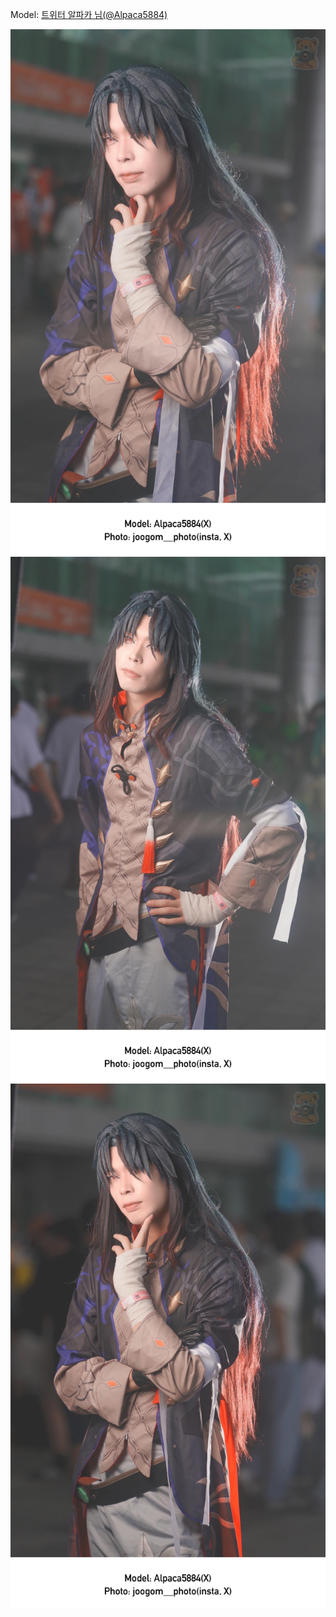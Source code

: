 ﻿---
dddd: 2024.09.22 부코 일
nickname: 알파카
sns_type: x
sns_id: Alpaca5884
---

<a name="Alpaca5884"></a>
Model: <a href="https://x.com/Alpaca5884" target="_blank">트위터 알파카 님(@Alpaca5884)</a>

![IMG6156.webp](/assets/img/2024/09-22/알파카/IMG6156.webp)
![IMG6157.webp](/assets/img/2024/09-22/알파카/IMG6157.webp)
![IMG6158.webp](/assets/img/2024/09-22/알파카/IMG6158.webp)